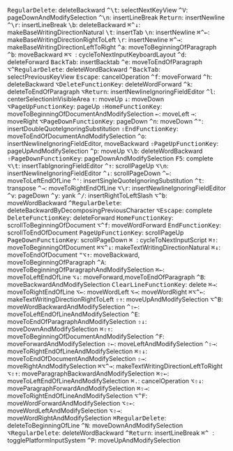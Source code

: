 <kbd>RegularDelete</kbd>: deleteBackward
<kbd>^\t</kbd>: selectNextKeyView
<kbd>^V</kbd>: pageDownAndModifySelection
<kbd>^\n</kbd>: insertLineBreak
<kbd>Return</kbd>: insertNewline
<kbd>^\r</kbd>: insertLineBreak
<kbd>\b</kbd>: deleteBackward
<kbd>⌘^&#8595;</kbd>: makeBaseWritingDirectionNatural
<kbd>\t</kbd>: insertTab
<kbd>\n</kbd>: insertNewline
<kbd>⌘^&#8592;</kbd>: makeBaseWritingDirectionRightToLeft
<kbd>\r</kbd>: insertNewline
<kbd>⌘^&#8594;</kbd>: makeBaseWritingDirectionLeftToRight
<kbd>^a</kbd>: moveToBeginningOfParagraph
<kbd>^b</kbd>: moveBackward
<kbd>⌘⌥ </kbd>: cycleToNextInputKeyboardLayout
<kbd>^d</kbd>: deleteForward
<kbd>BackTab</kbd>: insertBacktab
<kbd>^e</kbd>: moveToEndOfParagraph
<kbd>⌥^RegularDelete</kbd>: deleteWordBackward
<kbd>^BackTab</kbd>: selectPreviousKeyView
<kbd>Escape</kbd>: cancelOperation
<kbd>^f</kbd>: moveForward
<kbd>^h</kbd>: deleteBackward
<kbd>⌥DeleteFunctionKey</kbd>: deleteWordForward
<kbd>^k</kbd>: deleteToEndOfParagraph
<kbd>⌥Return</kbd>: insertNewlineIgnoringFieldEditor
<kbd>^l</kbd>: centerSelectionInVisibleArea
<kbd>&#8593;</kbd>: moveUp
<kbd>&#8595;</kbd>: moveDown
<kbd>⌥PageUpFunctionKey</kbd>: pageUp
<kbd>⇧HomeFunctionKey</kbd>: moveToBeginningOfDocumentAndModifySelection
<kbd>&#8592;</kbd>: moveLeft
<kbd>&#8594;</kbd>: moveRight
<kbd>⌥PageDownFunctionKey</kbd>: pageDown
<kbd>^n</kbd>: moveDown
<kbd>^"</kbd>: insertDoubleQuoteIgnoringSubstitution
<kbd>⇧EndFunctionKey</kbd>: moveToEndOfDocumentAndModifySelection
<kbd>^o</kbd>: insertNewlineIgnoringFieldEditor, moveBackward
<kbd>⇧PageUpFunctionKey</kbd>: pageUpAndModifySelection
<kbd>^p</kbd>: moveUp
<kbd>⌥\b</kbd>: deleteWordBackward
<kbd>⇧PageDownFunctionKey</kbd>: pageDownAndModifySelection
<kbd>F5</kbd>: complete
<kbd>⌥\t</kbd>: insertTabIgnoringFieldEditor
<kbd>^&#8593;</kbd>: scrollPageUp
<kbd>⌥\n</kbd>: insertNewlineIgnoringFieldEditor
<kbd>^&#8595;</kbd>: scrollPageDown
<kbd>^&#8592;</kbd>: moveToLeftEndOfLine
<kbd>^'</kbd>: insertSingleQuoteIgnoringSubstitution
<kbd>^t</kbd>: transpose
<kbd>^&#8594;</kbd>: moveToRightEndOfLine
<kbd>⌥\r</kbd>: insertNewlineIgnoringFieldEditor
<kbd>^v</kbd>: pageDown
<kbd>^y</kbd>: yank
<kbd>^/</kbd>: insertRightToLeftSlash
<kbd>⌥^b</kbd>: moveWordBackward
<kbd>^RegularDelete</kbd>: deleteBackwardByDecomposingPreviousCharacter
<kbd>⌥Escape</kbd>: complete
<kbd>DeleteFunctionKey</kbd>: deleteForward
<kbd>HomeFunctionKey</kbd>: scrollToBeginningOfDocument
<kbd>⌥^f</kbd>: moveWordForward
<kbd>EndFunctionKey</kbd>: scrollToEndOfDocument
<kbd>PageUpFunctionKey</kbd>: scrollPageUp
<kbd>PageDownFunctionKey</kbd>: scrollPageDown
<kbd>⌘ </kbd>: cycleToNextInputScript
<kbd>⌘&#8593;</kbd>: moveToBeginningOfDocument
<kbd>⌘⌥^&#8595;</kbd>: makeTextWritingDirectionNatural
<kbd>⌘&#8595;</kbd>: moveToEndOfDocument
<kbd>"⌥&#8593;</kbd>: moveBackward, moveToBeginningOfParagraph
<kbd>^A</kbd>: moveToBeginningOfParagraphAndModifySelection
<kbd>⌘&#8592;</kbd>: moveToLeftEndOfLine
<kbd>⌥&#8595;</kbd>: moveForward,moveToEndOfParagraph
<kbd>^B</kbd>: moveBackwardAndModifySelection
<kbd>ClearLineFunctionKey</kbd>: delete
<kbd>⌘&#8594;</kbd>: moveToRightEndOfLine
<kbd>⌥&#8592;</kbd>: moveWordLeft
<kbd>⌥&#8594;</kbd>: moveWordRight
<kbd>⌘⌥^&#8592;</kbd>: makeTextWritingDirectionRightToLeft
<kbd>⇧&#8593;</kbd>: moveUpAndModifySelection
<kbd>⌥^B</kbd>: moveWordBackwardAndModifySelection
<kbd>^⇧&#8592;</kbd>: moveToLeftEndOfLineAndModifySelection
<kbd>^E</kbd>: moveToEndOfParagraphAndModifySelection
<kbd>⇧&#8595;</kbd>: moveDownAndModifySelection
<kbd>⌘⇧&#8593;</kbd>: moveToBeginningOfDocumentAndModifySelection
<kbd>^F</kbd>: moveForwardAndModifySelection
<kbd>⇧&#8592;</kbd>: moveLeftAndModifySelection
<kbd>^⇧&#8594;</kbd>: moveToRightEndOfLineAndModifySelection
<kbd>⌘⇧&#8595;</kbd>: moveToEndOfDocumentAndModifySelection
<kbd>⇧&#8594;</kbd>: moveRightAndModifySelection
<kbd>⌘⌥^&#8594;</kbd>: makeTextWritingDirectionLeftToRight
<kbd>⌥⇧&#8593;</kbd>: moveParagraphBackwardAndModifySelection
<kbd>⌘⇧&#8592;</kbd>: moveToLeftEndOfLineAndModifySelection
<kbd>⌘.</kbd>: cancelOperation
<kbd>⌥⇧&#8595;</kbd>: moveParagraphForwardAndModifySelection
<kbd>⌘⇧&#8594;</kbd>: moveToRightEndOfLineAndModifySelection
<kbd>⌥^F</kbd>: moveWordForwardAndModifySelection
<kbd>⌥⇧&#8592;</kbd>: moveWordLeftAndModifySelection
<kbd>⌥⇧&#8594;</kbd>: moveWordRightAndModifySelection
<kbd>⌘RegularDelete</kbd>: deleteToBeginningOfLine
<kbd>^N</kbd>: moveDownAndModifySelection
<kbd>⌥RegularDelete</kbd>: deleteWordBackward
<kbd>^Return</kbd>: insertLineBreak
<kbd>⌘^ </kbd>: togglePlatformInputSystem
<kbd>^P</kbd>: moveUpAndModifySelection
